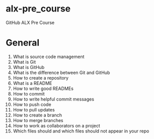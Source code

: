 # alx-pre_course
GitHub ALX Pre Course

# General
1. What is source code management
2. What is Git
3. What is GitHub
4. What is the difference between Git and GitHub
5. How to create a repository
6. What is a README
7. How to write good READMEs
8. How to commit
9. How to write helpful commit messages
10. How to push code
11. How to pull updates
12. How to create a branch
13. How to merge branches
14. How to work as collaborators on a project
15. Which files should and which files should not appear in your repo
